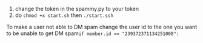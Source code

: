 1. change the token in the spammy.py to your token
2. do ```chmod +x start.sh``` then ```./start.ssh```

To make a user not able to DM spam change the user id to the one you want to be unable to get DM spam```if member.id == "239372371134251008":```
